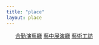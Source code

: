 ```yaml
---
title: "place"
layout: place
---
```


<div class="page-place">

<ul class="tab">
    <a href="/about/place/zyxel/">合勤演藝廳</a>
    <a href="/about/place/art-workshop/">藝中展演廳</a>
    <a href="/about/place/exhibition-hall/">藝術工訪</a>
</ul>

</div>